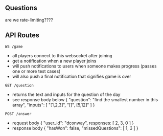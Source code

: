 ## Questions
are we rate-limiting????

## API Routes
``` WS /game ```
- all players connect to this websocket after joining
- get a notification when a new player joins
- will push notifications to users when someone makes progress (passes one or more test cases)
- will also push a final notification that signifies game is over

``` GET /question ```
- returns the text and inputs for the question of the day
- see response body below
{
    "question": "find the smallest number in this array",
    "inputs": [
        "[1,2,3]",
        "[]",
        [5,12]"
    ]
}

``` POST /answer ```
- request body
{
    "user_id": "dconway",
    responses: [ 2, 3, 0 ]
}
- response body
{
    "hasWon": false,
    "missedQuestions": [ 1, 3 ]
}

